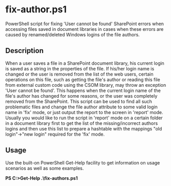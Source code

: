 # fix-author.ps1
PowerShell script for fixing 'User cannot be found' SharePoint errors when accessing files saved in document libraries in cases when these errors are caused by renamed/deleted Windows logins of the file authors.

## Description
When a user saves a file in a SharePoint document library, his current login is saved as a string in the properties of the file. If his/her login name is changed or the user is removed from the list of the web users, certain operations on this file, such as getting the file's author or reading this file from external custom code using the CSOM library, may throw an exception 'User cannot be found'. This happens when the current login name of the file's author has changed for some reasons, or the user was completely removed from the SharePoint.
This script can be used to find all such problematic files and change the file author attribute to some valid login name in 'fix' mode, or just output the report to the screen in 'report' mode.
Usually you would like to run the script in 'report' mode on a certain folder in a document library first to get the list of the missing/incorrect authors logins and then use this list to prepare a hashtable with the mappings "old login"->"new login" required for the 'fix' mode.

## Usage
Use the built-on PowerShell Get-Help facility to get information on usage scenarios as well as some examples. 

**PS C:\>Get-Help .\fix-authors.ps1**